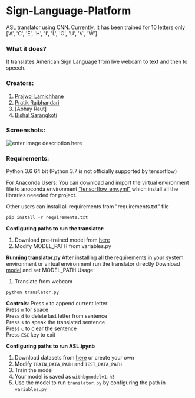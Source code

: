 
# Sign-Language-Platform
ASL translator using CNN. Currently, it has been trained for 10 letters only ['A', 'C', 'E', 'H', 'I', 'L', 'O', 'U', 'V', 'W']

### What it does?
It translates American Sign Language from live webcam to text and then to speech. 

### Creators:
1. [Prajwol Lamichhane](https://github.com/prajwollamichhane11) <br>
2. [Pratik Rajbhandari](https://github.com/Rpratik13) <br>
3. [Abhay Raut] <br>
4. [Bishal Sarangkoti](https://sarangbishal.github.io/)<br>

### Screenshots:
![enter image description here](https://github.com/sarangbishal/The-Sign-Language-Platform/blob/master/sc.gif?raw=true)
### Requirements:
Python 3.6 64 bit (Python 3.7 is not officially supported by tensorflow)

For Anaconda Users:
 You can download and import the virtual environment file to anoconda environment ["tensorflow_env.yml"](https://github.com/sarangbishal/ASL-translator/blob/master/tensorflow_env.yml) which install all the libraries neeeded for project.
 
Other users can install all requirements from "requirements.txt" file
```
pip install -r requirements.txt
```
 
**Configuring paths to run the translator:**
1. Download pre-trained model from [here](https://drive.google.com/open?id=1s3h2tr_nE53-zIKFMTvvMP35Th3VWbsY)
2.  Modify MODEL_PATH from variables.py

**Running  translator.py**
After installing all the requirements in your system environment or virtual environment run the translator directly 
Download [model](https://drive.google.com/open?id=1tMwCNFbdmStjGNwdDnAG8y-vCm44SO2V) and set MODEL_PATH
Usage:
1. Translate from webcam
```
python translator.py 
```
**Controls**:
		Press `n` to append current letter <br>
		Press `m` for space <br>
		Press `d` to delete last letter from sentence <br>
		Press `s` to speak the translated sentence <br>
		Press `c` to clear the sentence <br>
		Press `ESC` key to exit <br>

**Configuring paths to run ASL.ipynb**
1. Download datasets from [here](https://drive.google.com/open?id=15BypaqP5X10IiJSiPTpbNP5SDyYoO-xR) or create your own
2. Modify `TRAIN_DATA_PATH` and `TEST_DATA_PATH`
3. Train the model
4. Your model is saved as `withbgmodelv1.h5`
5. Use the model to run `translator.py` by configuring the path in `variables.py`
